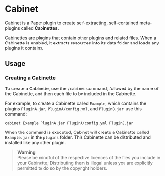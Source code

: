 # Cabinet

Cabinet is a Paper plugin to create self-extracting, self-contained meta-plugins called **Cabinettes.**

Cabinettes are plugins that contain other plugins and related files. When a Cabinette is enabled, it extracts resources into its data folder and loads any plugins it contains.

## Usage

### Creating a Cabinette

To create a Cabinette, use the `/cabinet` command, followed by the name of the Cabinette, and then each file to be included in the Cabinette.

For example, to create a Cabinette called `Example`, which contains the plugins `PluginA.jar`, `PluginA/config.yml`, and `PluginB.jar`, use this command:

```mcfunction
cabinet Example PluginA.jar PluginA/config.yml PluginB.jar
```

When the command is executed, Cabinet will create a Cabinette called `Example.jar` in the `plugins` folder. This Cabinette can be distributed and installed like any other plugin.

> **Warning**  
> Please be mindful of the respective licences of the files you include in your Cabinette; Distributing them is illegal unless you are explicitly permitted to do so by the copyright holders.
